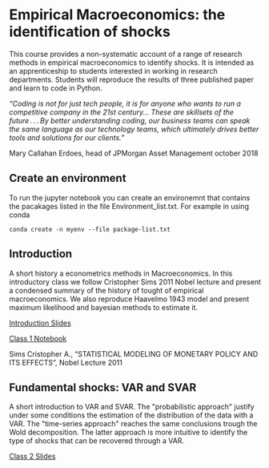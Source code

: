 # Empirical Macroeconomics: the identification of shocks
This course provides a non-systematic account of a range of research methods in empirical macroeconomics to identify shocks. It is intended as an apprenticeship to students interested in working in research departments. Students will reproduce the results of three published paper and learn to code in Python.


_“Coding is not for just tech people, it is for anyone who wants to run a competitive company in the 21st century... These are skillsets of the future . . . By better understanding coding, our business teams can speak the same language as our technology teams, which ultimately drives better tools and solutions for our clients.”_

Mary Callahan Erdoes, head of JPMorgan Asset Management october 2018

## Create an environment
To run the jupyter notebook you can create an environemnt that contains the pacakages listed in the file Environment_list.txt. For example in using conda

```
conda create -n myenv --file package-list.txt
```
## Introduction
A short history a econometrics methods in Macroeconomics. In this introductory class we follow Cristopher Sims 2011 Nobel lecture and present a condensed summary of the history of tought of empirical macroeconomics. We also reproduce Haavelmo 1943 model and present maximum likelihood and bayesian methods to estimate it.

[Introduction Slides ](https://github.com/superfranci/Empirical_Macroeconomics/blob/edit/Slides/Class1EM2020.pdf)

[Class 1 Notebook ](https://github.com/superfranci/Empirical_Macroeconomics/blob/edit/Notebooks/Class1.ipynb)

Sims Cristopher A., “STATISTICAL MODELING OF MONETARY POLICY AND ITS EFFECTS”, Nobel Lecture 2011

## Fundamental shocks: VAR and SVAR
A short introduction to VAR and SVAR. The "probabilistic approach" justify under some conditions the estimation of the distribution of the data with a VAR. The "time-series approach" reaches the same conclusions trough the Wold decomposition. The latter approach is more intuitive to identify the type of shocks that can be recovered through a VAR.

[Class 2 Slides ](https://github.com/superfranci/Empirical_Macroeconomics/blob/edit/Slides/Class2EM2020.pdf)
